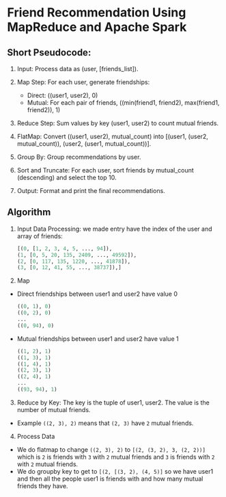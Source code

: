 # Friend Recommendation Using MapReduce and Apache Spark


Short Pseudocode:
----------------------
1. Input: Process data as (user, [friends_list]).

2. Map Step: For each user, generate friendships:
 
    - Direct: ((user1, user2), 0)
    - Mutual: For each pair of friends, ((min(friend1, friend2), 
    max(friend1, friend2)), 1)

3. Reduce Step: Sum values by key (user1, user2) to count mutual friends.

4. FlatMap: Convert ((user1, user2), mutual_count) into [(user1, (user2, mutual_count)), (user2, (user1, mutual_count))].

5. Group By: Group recommendations by user.

6. Sort and Truncate: For each user, sort friends by mutual_count (descending) and select the top 10.

7. Output: Format and print the final recommendations.



Algorithm
---------------------
1. Input Data Processing: we made entry have the index of the user and array of friends:
    ```python
    [(0, [1, 2, 3, 4, 5, ..., 94]),
    (1, [0, 5, 20, 135, 2409, ..., 49592]),
    (2, [0, 117, 135, 1220, ..., 41878]),
    (3, [0, 12, 41, 55, ..., 38737]),]
    ```
2. Map
- Direct friendships between user1 and user2 have value 0

    ```python
    ((0, 1), 0)
    ((0, 2), 0)
    ...
    ((0, 94), 0)
    ```
- Mutual friendships between user1 and user2 have value 1

    ```python
    ((1, 2), 1)
    ((1, 3), 1)
    ((1, 4), 1)
    ((2, 3), 1)
    ((2, 4), 1)
    ...
    ((93, 94), 1)
    ```
3. Reduce by Key: The key is the tuple of user1, user2. The value is the number of mutual 
friends.
- Example `((2, 3), 2)` means that `(2, 3)` have `2` mutual friends.
4. Process Data
- We do flatmap to change `((2, 3), 2)` to `[(2, (3, 2), 3, (2, 2))]` which is `2` is friends with `3` with `2` mutual friends and `3` is friends with `2` with `2` mutual friends.
- We do groupby key to get to `[(2, [(3, 2), (4, 5)]` so we have user1 and then all the people user1 
is friends with and how many mutual friends they have.
